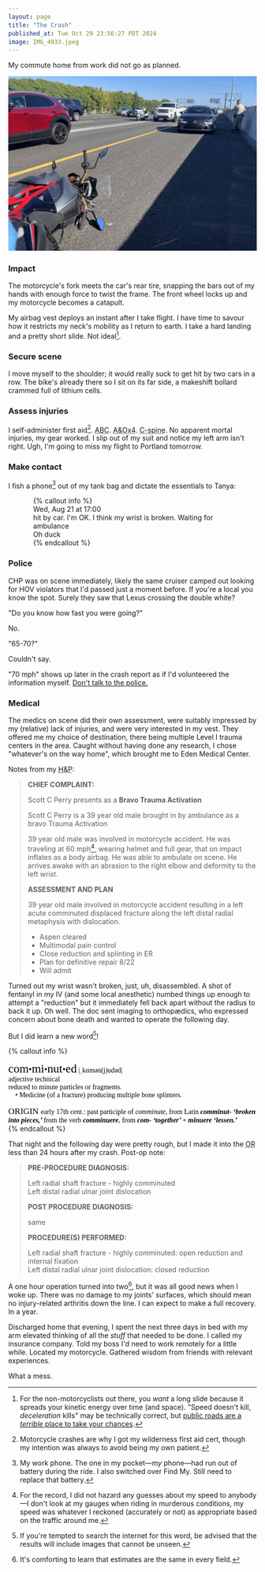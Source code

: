 ```yaml
---
layout: page
title: "The Crash"
published_at: Tue Oct 29 23:56:27 PDT 2024
image: IMG_4933.jpeg
---
```


My commute home from work did not go as planned.

![Crash scene looking south on I-880 northbound in Hayward from the median shoulder, motorcycle partially cropped bottom left lying on its side, the Lexus that hit me parked in the middle. Dense traffic crawling past.](IMG_4933.jpeg)

### Impact

The motorcycle's fork meets the car's rear tire, snapping the bars out of my hands with enough force to twist the frame. The front wheel locks up and my motorcycle becomes a catapult.

My airbag vest deploys an instant after I take flight. I have time to savour how it restricts my neck's mobility as I return to earth. I take a hard landing and a pretty short slide. Not ideal[^ideal].

### Secure scene

I move myself to the shoulder; it would really suck to get hit by two cars in a row. The bike's already there so I sit on its far side, a makeshift bollard crammed full of lithium cells.

### Assess injuries

I self-administer first aid[^wilderness]. <abbr title="Airway, Breathing, Circulation">ABC</abbr>. <abbr title="Alert and Oriented, ⁴⁄₄">A&Ox4</abbr>. <abbr title="Cervical spine">C-spine</abbr>. No apparent mortal injuries, my gear worked. I slip out of my suit and notice my left arm isn't right. Ugh, I'm going to miss my flight to Portland tomorrow.

### Make contact

I fish a phone[^phone] out of my tank bag and dictate the essentials to Tanya:

<div class="imessage" style="margin-left: 10%; margin-right: 10%">
{% callout info %}
<div class="timestamp">Wed, Aug 21 at 17:00</div>

<div class="message-container">
<div class="bubble">hit by car. I'm OK. I think my wrist is broken. Waiting for ambulance</div>
</div>

<div class="reply-container">
    <div class="bubble">Oh duck</div>
</div>
{% endcallout %}
</div>

### Police

CHP was on scene immediately, likely the same cruiser camped out looking for HOV violators that I'd passed just a moment before. If you're a local you know the spot. Surely they saw that Lexus crossing the double white?

"Do you know how fast you were going?"

No.

"65-70?"

Couldn't say.

"70 mph" shows up later in the crash report as if I'd volunteered the information myself. [Don't talk to the police.](https://www.youtube.com/watch?v=d-7o9xYp7eE)

### Medical

The medics on scene did their own assessment, were suitably impressed by my (relative) lack of injuries, and were very interested in my vest. They offered me my choice of destination, there being multiple Level I trauma centers in the area. Caught without having done any research, I chose "whatever's on the way home", which brought me to Eden Medical Center.

Notes from my <abbr title="History and Physical examination">H&P</abbr>:

> **CHIEF COMPLAINT:**
>
> Scott C Perry presents as a **Bravo Trauma Activation**
>
> Scott C Perry is a 39 year old male brought in by ambulance as a bravo Trauma Activation
>
> 39 year old male was involved in motorcycle accident. He was traveling at 60 mph[^allegedly], wearing helmet and full gear, that on impact inflates as a body airbag. He was able to ambulate on scene. He arrives awake with an abrasion to the right elbow and deformity to the left wrist.
>
> **ASSESSMENT AND PLAN**
>
> 39 year old male involved in motorcycle accident resulting in a left acute comminuted displaced fracture along the left distal radial metaphysis with dislocation.
>
> * Aspen cleared
> * Multimodal pain control
> * Close reduction and splinting in ER
> * Plan for definitive repair 8/22
> * Will admit

Turned out my wrist wasn't broken, just, uh,  disassembled. A shot of fentanyl in my IV (and some local anesthetic) numbed things up enough to attempt a "reduction" but it immediately fell back apart without the radius to back it up. Oh well. The doc sent imaging to orthopædics, who expressed concern about bone death and wanted to operate the following day.

But I did learn a new word[^search]!

{% callout info %}
<div class="defs"><span class="Apple-style-span" style="border-collapse: separate; color: rgb(0, 0, 0); font-family: Times; font-style: normal; font-variant: normal; font-weight: normal; letter-spacing: normal; line-height: normal; orphans: 2; text-align: auto; text-indent: 0px; text-transform: none; white-space: normal; widows: 2; word-spacing: 0px; -webkit-border-horizontal-spacing: 0px; -webkit-border-vertical-spacing: 0px; -webkit-text-decorations-in-effect: none; -webkit-text-stroke-width: 0px; "><!-- wordid: 15548--><div class="def"><span class="def" style="font-family: Baskerville; "><span class="hwGrp" d:priority="2" style="font-weight: normal; "><span class="hw" d:priority="2" d:dhw="1" style="font-size: 1.5rem; ">com<span class="hsb" style="font-size: 75%; ">•</span>mi<span class="hsb" style="font-size: 75%; ">•</span>nut<span class="hsb" style="font-size: 75%; ">•</span>ed</span><span class="pronGrp" d:priority="2" style="font-weight: normal; "><span class="pr" d:pr="US" type="US" style="font-family: HiraMinPro-W3; display: none; "> |ˈkäməˌn(y)oōtəd|</span><span class="pr" d:pr="US_IPA" type="US_IPA" style="font-family: HiraMinPro-W3; "> |ˌkɑmən(j)udəd|</span><span class="pr" d:pr="UK_IPA" type="UK_IPA" style="font-family: HiraMinPro-W3; display: none; "> |ˌkɒmɪnjuːtɪd|</span></span></span><span class="SB" style="display: block; margin-left: 1em; text-indent: -1em; "><span class="prelim"><span class="ps" d:ps="1" style="font-weight: normal; "> adjective </span><span class="regLabel" style="font-family: HelveticaNeue-Light; "> technical </span></span><span class="sense" d:abs="1" style="display: block; "> <span class="def" style="font-weight: normal; "> reduced to minute particles or fragments. </span><span class="specUse" d:priority="2" style="display: block; text-indent: 0px; "><span class="MS" style="display: block; "><span class="lbl" style="font-family: LucidaGrande; ">  • </span><span class="subjLabel" style="font-family: HelveticaNeue-Light; "> Medicine </span><span class="def" style="font-weight: normal; "> (of a fracture) producing multiple bone splinters. </span></span></span></span></span><span class="etymBlock" d:priority="2" style="display: block; margin-top: 1em; text-indent: 0px; "><span class="lbl" style="font-size: 1.1rem; ">ORIGIN  </span><span class="date" style="font-weight: normal; ">early 17th cent.</span>: past participle of<span class="italic" style="font-style: italic"> comminute</span>, from<span class="lang" style="font-weight: normal; "> Latin </span><span class="ff" style="font-weight: 600; font-style: italic; "> comminut- </span><span class="trans" style="font-weight: 600; font-style: italic; "> ‘broken into pieces,’ </span>from the verb<span class="ff" style="font-weight: 600; font-style: italic; "> comminuere</span>, from<span class="ff" style="font-weight: 600; font-style: italic; "> com- </span><span class="trans" style="font-weight: 600; font-style: italic; "> ‘together’ </span>+<span class="ff" style="font-weight: 600; font-style: italic; "> minuere </span><span class="trans" style="font-weight: 600; font-style: italic; "> ‘lessen.’ </span></span></span></div></span></div>
{% endcallout %}

That night and the following day were pretty rough, but I made it into the <abbr title="Operating Room">OR</abbr> less than 24 hours after my crash. Post-op note:

> **PRE-PROCEDURE DIAGNOSIS:**
>
> Left radial shaft fracture - highly comminuted<br />
> Left distal radial ulnar joint dislocation
>
> **POST PROCEDURE DIAGNOSIS:**
>
> same
>
> **PROCEDURE(S) PERFORMED:**
>
> Left radial shaft fracture - highly comminuted: open reduction and internal fixation<br />
> Left distal radial ulnar joint dislocation: closed reduction

A one hour operation turned into two[^estimates], but it was all good news when I woke up. There was no damage to my joints' surfaces, which should mean no injury-related arthritis down the line. I can expect to make a full recovery. In a year.

Discharged home that evening, I spent the next three days in bed with my arm elevated thinking of all the _stuff_ that needed to be done. I called my insurance company. Told my boss I'd need to work remotely for a little while. Located my motorcycle. Gathered wisdom from friends with relevant experiences.

What a mess.

[^ideal]: For the non-motorcyclists out there, you _want_ a long slide because it spreads your kinetic energy over time (and space). "Speed doesn't kill, _deceleration_ kills" may be technically correct, but [public roads are a _terrible_ place to take your chances](https://www.youtube.com/watch?v=VruWHHEnZGw).
[^wilderness]: Motorcycle crashes are why I got my wilderness first aid cert, though my intention was always to avoid being my own patient.
[^phone]: My work phone. The one in my pocket—_my_ phone—had run out of battery during the ride. I also switched over Find My. Still need to replace that battery.
[^allegedly]: For the record, I did not hazard any guesses about my speed to anybody—I don't look at my gauges when riding in murderous conditions, my speed was whatever I reckoned (accurately or not) as appropriate based on the traffic around me.
[^search]: If you're tempted to search the internet for this word, be advised that the results will include images that cannot be unseen.
[^estimates]: It's comforting to learn that estimates are the same in every field.

